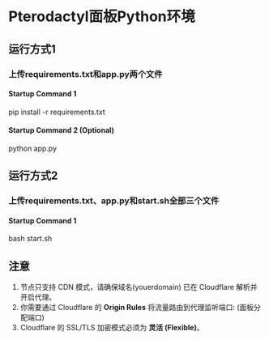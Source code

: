 # Pterodactyl面板Python环境

## 运行方式1
### 上传requirements.txt和app.py两个文件
#### Startup Command 1
pip install -r requirements.txt
#### Startup Command 2 (Optional)
python app.py

## 运行方式2
### 上传requirements.txt、app.py和start.sh全部三个文件
#### Startup Command 1
bash start.sh

## 注意
1. 节点只支持 CDN 模式，请确保域名(youerdomain) 已在 Cloudflare 解析并开启代理。
2. 你需要通过 Cloudflare 的 **Origin Rules** 将流量路由到代理监听端口: (面板分配端口)
3. Cloudflare 的 SSL/TLS 加密模式必须为 **灵活 (Flexible)**。
